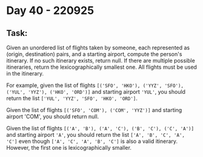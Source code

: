 # Day 40 - 220925

## Task:

Given an unordered list of flights taken by someone, 
each represented as (origin, destination) pairs, 
and a starting airport, compute the person's itinerary. 
If no such itinerary exists, return null. 
If there are multiple possible itineraries, 
return the lexicographically smallest one. 
All flights must be used in the itinerary.

For example, given the list of flights 
```[('SFO', 'HKO'), ('YYZ', 'SFO'), ('YUL', 'YYZ'), ('HKO', 'ORD')]```
and starting airport ```'YUL'```, 
you should return the list 
```['YUL', 'YYZ', 'SFO', 'HKO', 'ORD']```.

Given the list of flights 
```[('SFO', 'COM'), ('COM', 'YYZ')]``` 
and starting airport 'COM', 
you should return null.

Given the list of flights 
```[('A', 'B'), ('A', 'C'), ('B', 'C'), ('C', 'A')]``` 
and starting airport ```'A'```, 
you should return the list 
```['A', 'B', 'C', 'A', 'C']``` 
even though 
```['A', 'C', 'A', 'B', 'C']``` 
is also a valid itinerary. 
However, the first one is lexicographically smaller.
